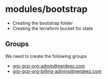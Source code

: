 # modules/bootstrap

- Creating the bootstrap folder
- Creating the terraform bucket for state

## Groups

We need to create the following groups

- grp-gcp-org-admin@nerdeez.com
- grp-gcp-org-billing-admins@nerdeez.com
